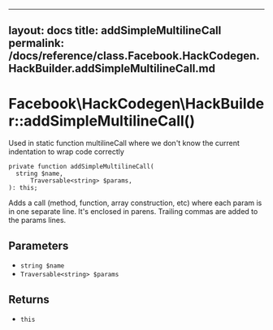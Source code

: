 
***

layout: docs
title: addSimpleMultilineCall
permalink: /docs/reference/class.Facebook.HackCodegen.HackBuilder.addSimpleMultilineCall.md
---







# Facebook\\HackCodegen\\HackBuilder::addSimpleMultilineCall()




Used in static function multilineCall where we don't know the current
indentation to wrap code correctly




``` Hack
private function addSimpleMultilineCall(
  string $name,
      Traversable<string> $params,
): this;
```




Adds a call (method, function, array construction, etc) where each param
is in one separate line.  It's enclosed in parens.  Trailing commas
are added to the params lines.




## Parameters




* ` string $name `
* ` Traversable<string> $params `




## Returns




- ` this `